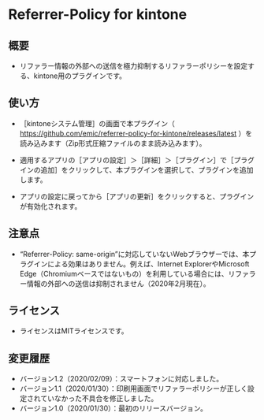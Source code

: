 # Referrer-Policy for kintone

## 概要

* リファラー情報の外部への送信を極力抑制するリファラーポリシーを設定する、kintone用のプラグインです。

## 使い方

* ［kintoneシステム管理］の画面で本プラグイン（ https://github.com/emic/referrer-policy-for-kintone/releases/latest ）を読み込みます（Zip形式圧縮ファイルのまま読み込みます）。

* 適用するアプリの［アプリの設定］＞［詳細］＞［プラグイン］で［プラグインの追加］をクリックして、本プラグインを選択して、プラグインを追加します。

* アプリの設定に戻ってから［アプリの更新］をクリックすると、プラグインが有効化されます。

## 注意点

* “Referrer-Policy: same-origin”に対応していないWebブラウザーでは、本プラグインによる効果はありません。例えば、Internet ExplorerやMicrosoft Edge（Chromiumベースではないもの）を利用している場合には、リファラー情報の外部への送信は抑制されません（2020年2月現在）。

## ライセンス

* ライセンスはMITライセンスです。

## 変更履歴

* バージョン1.2（2020/02/09）：スマートフォンに対応しました。
* バージョン1.1（2020/01/30）：印刷用画面でリファラーポリシーが正しく設定されていなかった不具合を修正しました。
* バージョン1.0（2020/01/30）：最初のリリースバージョン。
